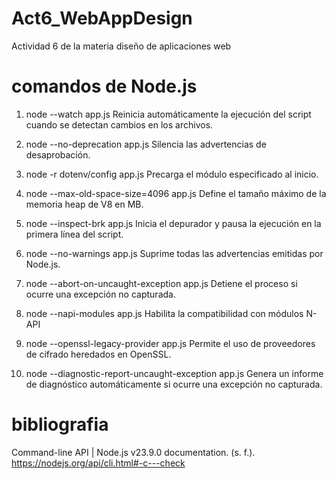 # Act6_WebAppDesign
Actividad 6 de la materia diseño de aplicaciones web

# comandos de Node.js

1. node --watch app.js
     Reinicia automáticamente la ejecución del script cuando se detectan cambios en los archivos.

2. node --no-deprecation app.js
     Silencia las advertencias de desaprobación.

3. node -r dotenv/config app.js
     Precarga el módulo especificado al inicio.

4. node --max-old-space-size=4096 app.js
    Define el tamaño máximo de la memoria heap de V8 en MB.

5. node --inspect-brk app.js
    Inicia el depurador y pausa la ejecución en la primera línea del script.

6. node --no-warnings app.js
    Suprime todas las advertencias emitidas por Node.js.

7. node --abort-on-uncaught-exception app.js
    Detiene el proceso si ocurre una excepción no capturada.

8. node --napi-modules app.js
    Habilita la compatibilidad con módulos N-API

9. node --openssl-legacy-provider app.js
    Permite el uso de proveedores de cifrado heredados en OpenSSL.

10. node --diagnostic-report-uncaught-exception app.js
    Genera un informe de diagnóstico automáticamente si ocurre una excepción no capturada.

# bibliografia
Command-line API | Node.js v23.9.0 documentation. (s. f.). https://nodejs.org/api/cli.html#-c---check
